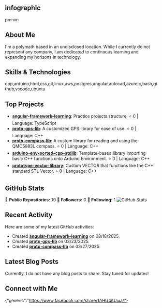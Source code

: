 ## infographic

pmnvn

## About Me

I'm a polymath based in an undisclosed location. While I currently do not represent any company, I am dedicated to continuous learning and expanding my horizons in technology.

## Skills & Technologies

cpp,arduino,html,css,git,linux,aws,postgres,angular,autocad,azure,c,bash,github,vscode,ubuntu

## Top Projects

- [**angular-framework-learning**](https://github.com/Bordz3002/angular-framework-learning): Practice projects structure. ⭐ 0 | Language: TypeScript
- [**proto-gps-lib**](https://github.com/Bordz3002/proto-gps-lib): A customized GPS library for ease of use. ⭐ 0 | Language: C++
- [**proto-compass-lib**](https://github.com/Bordz3002/proto-compass-lib): A custom library for reading and using the QMC5883L compass. ⭐ 0 | Language: C++
- [**arduino-env-ported-cpp-stdlib**](https://github.com/Bordz3002/arduino-env-ported-cpp-stdlib): Template-based library importing basic C++ functions onto Arduino Environment. ⭐ 0 | Language: C++
- [**prototype-vector-library**](https://github.com/Bordz3002/prototype-vector-library): Custom VECTOR that functions like the C++ standard STL Vector. ⭐ 0 | Language: C++

## GitHub Stats

🌟 **Public Repositories:** 10
👥 **Followers:** 0
👤 **Following:** 1
![GitHub Stats](https://github-readme-stats.vercel.app/api?username=Bordz3002&show_icons=true&hide_title=true&count_private=true&theme=radical)

## Recent Activity

Here are some of my latest GitHub activities:
- Created [**angular-framework-learning**](https://github.com/Bordz3002/angular-framework-learning) on 08/18/2025.
- Created [**proto-gps-lib**](https://github.com/Bordz3002/proto-gps-lib) on 03/23/2025.
- Created [**proto-compass-lib**](https://github.com/Bordz3002/proto-compass-lib) on 03/27/2025.

## Latest Blog Posts

Currently, I do not have any blog posts to share. Stay tuned for updates!

## Connect with Me

{"generic":"https://www.facebook.com/share/1AHU4jUaua/"}
